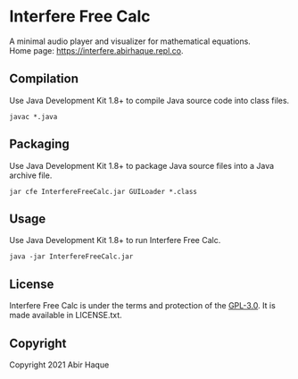 # Interfere Free Calc

A minimal audio player and visualizer for mathematical equations.
<br />
Home page: <https://interfere.abirhaque.repl.co>.
<br />

## Compilation

Use Java Development Kit 1.8+ to compile Java source code into class files.

```
javac *.java
```

## Packaging

Use Java Development Kit 1.8+ to package Java source files into a Java archive file.

```
jar cfe InterfereFreeCalc.jar GUILoader *.class
```

## Usage

Use Java Development Kit 1.8+ to run Interfere Free Calc.
```
java -jar InterfereFreeCalc.jar
```

## License
Interfere Free Calc is under the terms and protection of the [GPL-3.0](https://www.gnu.org/licenses/gpl-3.0.txt). It is made available in LICENSE.txt.

## Copyright
Copyright 2021 Abir Haque